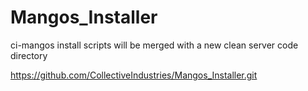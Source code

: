 Mangos_Installer
================

ci-mangos install scripts will be merged with a new clean server code directory

https://github.com/CollectiveIndustries/Mangos_Installer.git